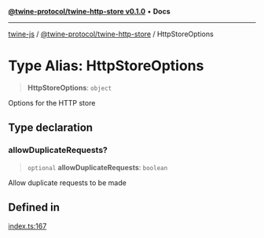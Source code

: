 [**@twine-protocol/twine-http-store v0.1.0**](../index.md) • **Docs**

***

[twine-js](../../../index.md) / [@twine-protocol/twine-http-store](../index.md) / HttpStoreOptions

# Type Alias: HttpStoreOptions

> **HttpStoreOptions**: `object`

Options for the HTTP store

## Type declaration

### allowDuplicateRequests?

> `optional` **allowDuplicateRequests**: `boolean`

Allow duplicate requests to be made

## Defined in

[index.ts:167](https://github.com/twine-protocol/twine-js/blob/afcd6a4191783e38a824b15e0910dbcaa4196a95/packages/twine-http-store/src/index.ts#L167)
